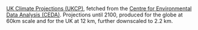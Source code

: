 [UK Climate Projections (UKCP)](https://www.metoffice.gov.uk/research/approach/collaboration/ukcp), fetched from the [Centre for Environmental Data Analysis (CEDA)](http://catalogue.ceda.ac.uk/?q=ukcp18&record_types=Observation&sort_by=relevance). Projections until 2100, produced for the globe at 60km scale and for the UK at 12 km, further downscaled to 2.2 km.

